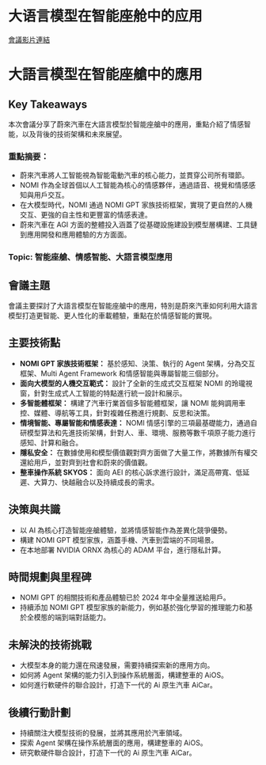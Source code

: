 # 大语言模型在智能座舱中的应用
[會議影片連結](https://www.nvidia.com/gtc/session-catalog/?search=%E5%A4%A7%E8%AF%AD%E8%A8%80%E6%A8%A1%E5%9E%8B%E5%9C%A8%E6%99%BA%E8%83%BD%E5%BA%A7%E8%88%B1%E4%B8%AD%E7%9A%84%E5%BA%94%E7%94%A8&tab.catalogallsessionstab=16566177511100015Kus#/session/1727745519223001l6Jq)
# 大語言模型在智能座艙中的應用

## Key Takeaways
本次會議分享了蔚來汽車在大語言模型於智能座艙中的應用，重點介紹了情感智能，以及背後的技術架構和未來展望。
### 重點摘要：
*   蔚來汽車將人工智能視為智能電動汽車的核心能力，並貫穿公司所有環節。
*   NOMI 作為全球首個以人工智能為核心的情感夥伴，通過語音、視覺和情感感知與用戶交互。
*   在大模型時代，NOMI 通過 NOMI GPT 家族技術框架，實現了更自然的人機交互、更強的自主性和更豐富的情感表達。
*   蔚來汽車在 AGI 方面的整體投入涵蓋了從基礎設施建設到模型層構建、工具鏈到應用開發和應用體驗的方方面面。
### Topic: 智能座艙、情感智能、大語言模型應用

## 會議主題
會議主要探討了大語言模型在智能座艙中的應用，特別是蔚來汽車如何利用大語言模型打造更智能、更人性化的車載體驗，重點在於情感智能的實現。

## 主要技術點
*   **NOMI GPT 家族技術框架：** 基於感知、決策、執行的 Agent 架構，分為交互框架、Multi Agent Framework 和情感智能與專屬智能三個部分。
*   **面向大模型的人機交互範式：** 設計了全新的生成式交互框架 NOMI 的玲瓏視窗，針對生成式人工智能的特點進行統一設計和展示。
*   **多智能體框架：** 構建了汽車行業首個多智能體框架，讓 NOMI 能夠調用車控、媒體、導航等工具，針對複雜任務進行規劃、反思和決策。
*   **情境智能、專屬智能和情感表達：** NOMI 情感引擎的三項最基礎能力，通過自研模型算法和先進技術架構，針對人、車、環境、服務等數千項原子能力進行感知、計算和融合。
*   **隱私安全：** 在數據使用和模型價值觀對齊方面做了大量工作，將數據所有權交還給用戶，並對齊到社會和蔚來的價值觀。
*   **整車操作系統 SKYOS：** 面向 AEI 的核心訴求進行設計，滿足高帶寬、低延遲、大算力、快越融合以及持續成長的需求。

## 決策與共識
*   以 AI 為核心打造智能座艙體驗，並將情感智能作為差異化競爭優勢。
*   構建 NOMI GPT 模型家族，涵蓋手機、汽車到雲端的不同場景。
*   在本地部署 NVIDIA ORNX 為核心的 ADAM 平台，進行隱私計算。

## 時間規劃與里程碑
*   NOMI GPT 的相關技術和產品體驗已於 2024 年中全量推送給用戶。
*   持續添加 NOMI GPT 模型家族的新能力，例如基於強化學習的推理能力和基於全模態的端到端對話能力。

## 未解決的技術挑戰
*   大模型本身的能力還在飛速發展，需要持續探索新的應用方向。
*   如何將 Agent 架構的能力引入到操作系統層面，構建整車的 AiOS。
*   如何進行軟硬件的聯合設計，打造下一代的 Ai 原生汽車 AiCar。

## 後續行動計劃
*   持續關注大模型技術的發展，並將其應用於汽車領域。
*   探索 Agent 架構在操作系統層面的應用，構建整車的 AiOS。
*   研究軟硬件聯合設計，打造下一代的 Ai 原生汽車 AiCar。

